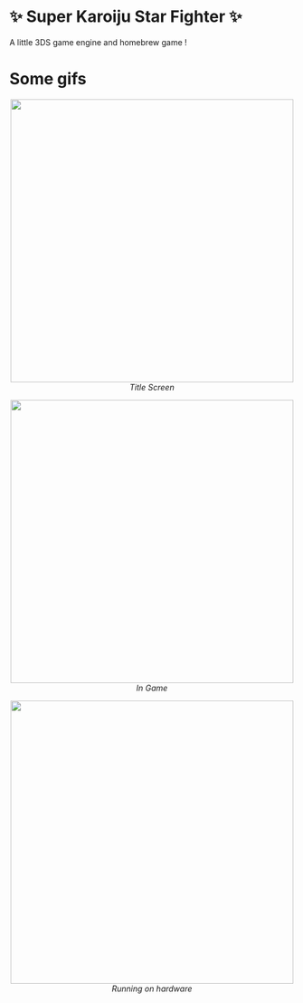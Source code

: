 # ✨ Super Karoiju Star Fighter ✨
A little 3DS game engine and homebrew game !

# Some gifs
<p align="center">
  <img width=500 src="https://user-images.githubusercontent.com/31723113/116421350-0aa62a00-a83f-11eb-9ef0-d1309cd867d1.gif"><br>
  <em>Title Screen<em>
</p>
<p align="center">
  <img width=500 src="https://user-images.githubusercontent.com/31723113/116421374-0f6ade00-a83f-11eb-825b-aac82530c0da.gif"><br>
  <em>In Game<em>
</p>
<p align="center">
  <img width=500 src="https://user-images.githubusercontent.com/31723113/116421401-15f95580-a83f-11eb-8d7e-f0c142b207de.gif"><br>
  <em>Running on hardware<em>
</p>


